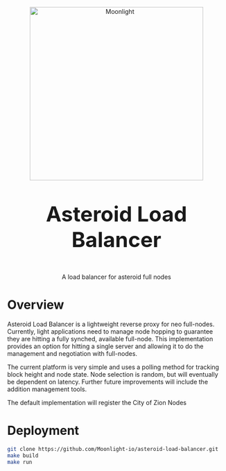 <p align="center">
  <img
    src="https://assets.moonlight.io/vi/moonlight-logo-dark-800w.png"
    width="400px"
    alt="Moonlight">
</p>

<p align="center" style="font-size: 48px;">
  <strong>Asteroid Load Balancer</strong>
</p>

<p align="center">
  A load balancer for asteroid full nodes
</p>

# Overview
Asteroid Load Balancer is a lightweight reverse proxy for neo full-nodes.  Currently, light applications need to manage node hopping to guarantee they are hitting a fully synched, available full-node.  This implementation provides an option for hitting a single server and allowing it to do the management and negotiation with full-nodes.

The current platform is very simple and uses a polling method for tracking block height and node state.  Node selection is random, but will eventually be dependent on latency.  Further future improvements will include the addition management tools.

The default implementation will register the City of Zion Nodes

# Deployment
```sh
git clone https://github.com/Moonlight-io/asteroid-load-balancer.git
make build   
make run
```
